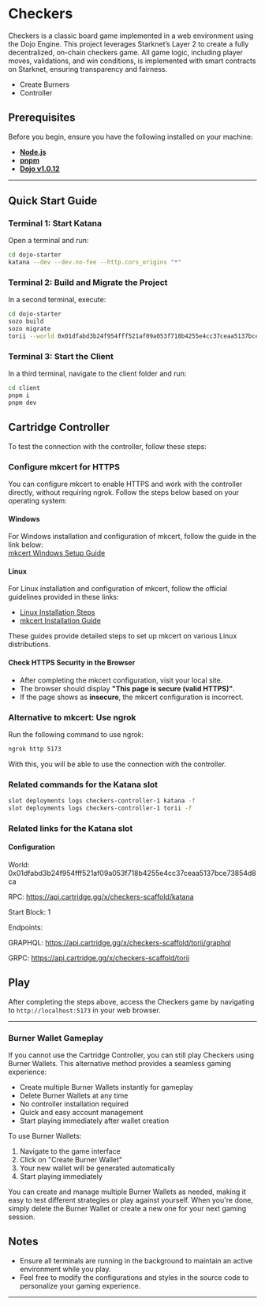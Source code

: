 # Checkers

Checkers is a classic board game implemented in a web environment using the Dojo Engine. This project leverages Starknet’s Layer 2 to create a fully decentralized, on-chain checkers game. All game logic, including player moves, validations, and win conditions, is implemented with smart contracts on Starknet, ensuring transparency and fairness.

- Create Burners
- Controller

## Prerequisites

Before you begin, ensure you have the following installed on your machine:

- **[Node.js](https://nodejs.org/)**
- **[pnpm](https://pnpm.io/)**
- **[Dojo v1.0.12](https://book.dojoengine.org/)**

---

## Quick Start Guide

### Terminal 1: Start Katana

Open a terminal and run:

```bash
cd dojo-starter
katana --dev --dev.no-fee --http.cors_origins "*"
```

### Terminal 2: Build and Migrate the Project

In a second terminal, execute:

```bash
cd dojo-starter
sozo build
sozo migrate
torii --world 0x01dfabd3b24f954fff521af09a053f718b4255e4cc37ceaa5137bce73854d8ca --http.cors_origins "*"
```

### Terminal 3: Start the Client

In a third terminal, navigate to the client folder and run:

```bash
cd client
pnpm i
pnpm dev
```

## Cartridge Controller

To test the connection with the controller, follow these steps:

### Configure mkcert for HTTPS

You can configure mkcert to enable HTTPS and work with the controller directly, without requiring ngrok. Follow the steps below based on your operating system:

#### Windows

For Windows installation and configuration of mkcert, follow the guide in the link below:\
[mkcert Windows Setup Guide](https://github.com/FiloSottile/mkcert/issues/357#issuecomment-1466762021)

#### Linux

For Linux installation and configuration of mkcert, follow the official guidelines provided in these links:

- [Linux Installation Steps](https://github.com/FiloSottile/mkcert#linux)
- [mkcert Installation Guide](https://github.com/FiloSottile/mkcert?tab=readme-ov-file#mkcert)

These guides provide detailed steps to set up mkcert on various Linux distributions.

#### Check HTTPS Security in the Browser

- After completing the mkcert configuration, visit your local site.
- The browser should display **"This page is secure (valid HTTPS)"**.
- If the page shows as **insecure**, the mkcert configuration is incorrect.

### Alternative to mkcert: Use ngrok

Run the following command to use ngrok:

```bash
ngrok http 5173
```

With this, you will be able to use the connection with the controller.

### Related commands for the Katana slot

```bash
slot deployments logs checkers-controller-1 katana -f
slot deployments logs checkers-controller-1 torii -f 

```

### Related links for the Katana slot

#### Configuration

World: 0x01dfabd3b24f954fff521af09a053f718b4255e4cc37ceaa5137bce73854d8ca

RPC: <https://api.cartridge.gg/x/checkers-scaffold/katana>

Start Block: 1

Endpoints:

GRAPHQL: <https://api.cartridge.gg/x/checkers-scaffold/torii/graphql>

GRPC: <https://api.cartridge.gg/x/checkers-scaffold/torii>

## Play

After completing the steps above, access the Checkers game by navigating to `http://localhost:5173` in your web browser.

---

### Burner Wallet Gameplay
If you cannot use the Cartridge Controller, you can still play Checkers using Burner Wallets. This alternative method provides a seamless gaming experience:

- Create multiple Burner Wallets instantly for gameplay
- Delete Burner Wallets at any time
- No controller installation required
- Quick and easy account management
- Start playing immediately after wallet creation

To use Burner Wallets:
1. Navigate to the game interface
2. Click on "Create Burner Wallet"
3. Your new wallet will be generated automatically
4. Start playing immediately

You can create and manage multiple Burner Wallets as needed, making it easy to test different strategies or play against yourself. When you're done, simply delete the Burner Wallet or create a new one for your next gaming session.

## Notes

- Ensure all terminals are running in the background to maintain an active environment while you play.
- Feel free to modify the configurations and styles in the source code to personalize your gaming experience.

---
